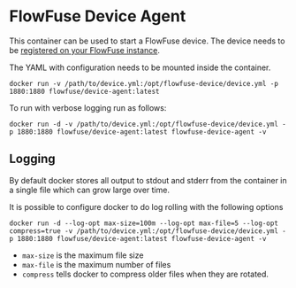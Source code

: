 # FlowFuse Device Agent

This container can be used to start a FlowFuse device. The device needs to
be [registered on your FlowFuse instance](https://flowfuse.com/docs/device-agent/register/).

The YAML with configuration needs to be mounted inside the container.

```
docker run -v /path/to/device.yml:/opt/flowfuse-device/device.yml -p 1880:1880 flowfuse/device-agent:latest
```

To run with verbose logging run as follows:

```
docker run -d -v /path/to/device.yml:/opt/flowfuse-device/device.yml -p 1880:1880 flowfuse/device-agent:latest flowfuse-device-agent -v
```

## Logging

By default docker stores all output to stdout and stderr from the container in a single file which can grow large over time.

It is possible to configure docker to do log rolling with the following options

```
docker run -d --log-opt max-size=100m --log-opt max-file=5 --log-opt compress=true -v /path/to/device.yml:/opt/flowfuse-device/device.yml -p 1880:1880 flowfuse/device-agent:latest flowfuse-device-agent -v
```

- `max-size` is the maximum file size
- `max-file` is the maximum number of files
- `compress` tells docker to compress older files when they are rotated.
